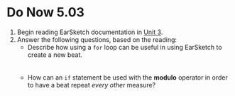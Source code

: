 # Do Now 5.03

1. Begin reading EarSketch documentation in [Unit 3](http://earsketch.gatech.edu/category/unit-3). 
2. Answer the following questions, based on the reading:
    * Describe how using a `for` loop can be useful in using EarSketch to create a new beat.<br><br><br>
    * How can an `if` statement be used with the **modulo** operator in order to have a beat repeat *every other* measure?